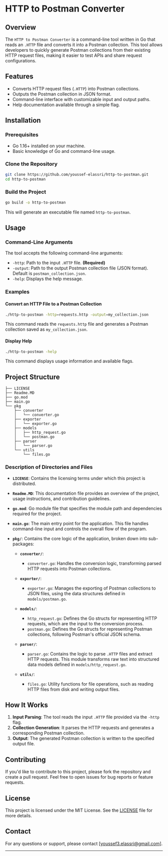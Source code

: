 # HTTP to Postman Converter

## Overview

The `HTTP to Postman Converter` is a command-line tool written in Go that reads an `.HTTP` file and converts it into a Postman collection. This tool allows developers to quickly generate Postman collections from their existing HTTP request files, making it easier to test APIs and share request configurations.

## Features

- Converts HTTP request files (`.HTTP`) into Postman collections.
- Outputs the Postman collection in JSON format.
- Command-line interface with customizable input and output paths.
- Help documentation available through a simple flag.

## Installation

### Prerequisites

- Go 1.16+ installed on your machine.
- Basic knowledge of Go and command-line usage.

### Clone the Repository

```bash
git clone https://github.com/youssef-elassri/http-to-postman.git
cd http-to-postman
```

### Build the Project

```bash
go build -o http-to-postman
```

This will generate an executable file named `http-to-postman`.

## Usage

### Command-Line Arguments

The tool accepts the following command-line arguments:

- `-http`: Path to the input `.HTTP` file. **(Required)**
- `-output`: Path to the output Postman collection file (JSON format). Default is `postman_collection.json`.
- `-help`: Displays the help message.

### Examples

#### Convert an HTTP File to a Postman Collection

```bash
./http-to-postman -http=requests.http -output=my_collection.json
```

This command reads the `requests.http` file and generates a Postman collection saved as `my_collection.json`.

#### Display Help

```bash
./http-to-postman -help
```

This command displays usage information and available flags.

## Project Structure

```
├── LICENSE
├── Readme.MD
├── go.mod
├── main.go
└── pkg
    ├── converter
    │   └── converter.go
    ├── exporter
    │   └── exporter.go
    ├── models
    │   ├── http_request.go
    │   └── postman.go
    ├── parser
    │   └── parser.go
    └── utils
        └── files.go
```

### Description of Directories and Files

- **`LICENSE`**: Contains the licensing terms under which this project is distributed.

- **`Readme.MD`**: This documentation file provides an overview of the project, usage instructions, and contribution guidelines.

- **`go.mod`**: Go module file that specifies the module path and dependencies required for the project.

- **`main.go`**: The main entry point for the application. This file handles command-line input and controls the overall flow of the program.

- **`pkg/`**: Contains the core logic of the application, broken down into sub-packages:

    - **`converter/`**:
        - `converter.go`: Handles the conversion logic, transforming parsed HTTP requests into Postman collections.

    - **`exporter/`**:
        - `exporter.go`: Manages the exporting of Postman collections to JSON files, using the data structures defined in `models/postman.go`.

    - **`models/`**:
        - `http_request.go`: Defines the Go structs for representing HTTP requests, which are the input to the conversion process.
        - `postman.go`: Defines the Go structs for representing Postman collections, following Postman's official JSON schema.

    - **`parser/`**:
        - `parser.go`: Contains the logic to parse `.HTTP` files and extract HTTP requests. This module transforms raw text into structured data models defined in `models/http_request.go`.

    - **`utils/`**:
        - `files.go`: Utility functions for file operations, such as reading HTTP files from disk and writing output files.


## How It Works

1. **Input Parsing**: The tool reads the input `.HTTP` file provided via the `-http` flag.
2. **Collection Generation**: It parses the HTTP requests and generates a corresponding Postman collection.
3. **Output**: The generated Postman collection is written to the specified output file.

## Contributing

If you'd like to contribute to this project, please fork the repository and create a pull request. Feel free to open issues for bug reports or feature requests.

## License

This project is licensed under the MIT License. See the [LICENSE](LICENSE) file for more details.

## Contact

For any questions or support, please contact [youssef3.elassri@gmail.com].

---